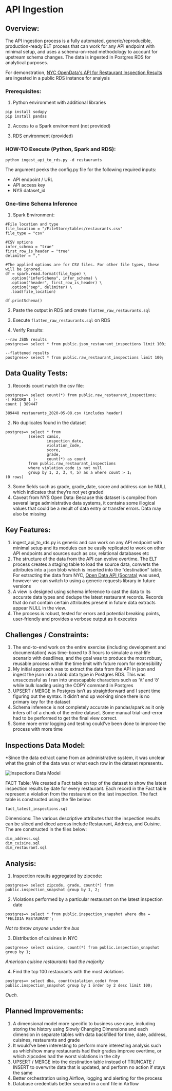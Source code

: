 # API Ingestion

## Overview:

The API ingestion process is a fully automated, generic/reproducible, production-ready ELT process that can work for any API endpoint with minimal setup, and uses a schema-on-read methodology to account for upstream schema changes. The data is ingested in Postgres RDS for analytical purposes.

For demonstration, [NYC OpenData's API for Restaurant Inspection Results](https://data.cityofnewyork.us/Health/DOHMH-New-York-City-Restaurant-Inspection-Results/43nn-pn8j) are ingested in a public RDS instance for analysis

### Prerequisites:

1. Python environment with additional libraries
```
pip install sodapy
pip install pandas
```

2. Access to a Spark environment (not provided)

3. RDS environment (provided) 

### HOW-TO Execute (Python, Spark and RDS):

```
python ingest_api_to_rds.py -d restaurants
```

The argument peeks the config.py file for the following required inputs:

* API endpoint / URL
* API access key
* NYS dataset_id

### One-time Schema Inference

1. Spark Environment:

```
#File location and type
file_location = "/FileStore/tables/restaurants.csv"
file_type = "csv"

#CSV options
infer_schema = "true"
first_row_is_header = "true"
delimiter = ","

#The applied options are for CSV files. For other file types, these will be ignored.
df = spark.read.format(file_type) \
  .option("inferSchema", infer_schema) \
  .option("header", first_row_is_header) \
  .option("sep", delimiter) \
  .load(file_location)

df.printSchema()
```

2. Paste the output in RDS and create ```flatten_raw_restaurants.sql```

3. Execute ```flatten_raw_restaurants.sql``` on RDS

4. Verify Results:

```
--raw JSON results
postgres=> select * from public.json_restaurant_inspections limit 100;

--flattened results
postgres=> select * from public.raw_restaurant_inspections limit 100;
```

## Data Quality Tests:


1. Records count match the csv file:
```
postgres=> select count(*) from public.raw_restaurant_inspections;
-[ RECORD 1 ]-
count | 389447
```
```
389448 restaurants_2020-05-08.csv (includes header)
```
2. No duplicates found in the dataset
```
postgres=> select * from 
          (select camis, 
                  inspection_date, 
                  violation_code, 
                  score, 
                  grade, 
                  count(*) as count 
          from public.raw_restaurant_inspections
          where violation_code is not null 
          group by 1, 2, 3, 4, 5) as a where count > 1;
(0 rows)
```

3. Some fields such as grade, grade_date, score and address can be NULL which indicates that they’re not yet graded
4. Caveat from NYS Open Data: Because this dataset is compiled from several large administrative data systems, it contains some illogical values that could be a result of data entry or transfer errors. Data may also be missing

## Key Features:
1. ingest_api_to_rds.py is generic and can work on any API endpoint with minimal setup and its modules can be easily replicated to work on other API endpoints and sources such as csv, relational databases etc
2. The structure of the data from the API can evolve overtime. The ELT process creates a staging table to load the source data, converts the attributes into a json blob which is inserted into the “destination” table. For extracting the data from NYC, [Open Data API (Socrata)](https://dev.socrata.com/foundry/data.cityofnewyork.us/43nn-pn8j) was used, however we can switch to using a generic requests library in future versions
3. A view is designed using schema inference to cast the data to its accurate data types and dedupe the latest restaurant records. Records that do not contain certain attributes present in future data extracts appear NULL in the view.
4. The process is robust, tested for errors and potential breaking points, user-friendly and provides a verbose output as it executes

## Challenges / Constraints:
1. The end-to-end work on the entire exercise (including development and documentation) was time-boxed to 3 hours to simulate a real-life scenario with deadlines, and the goal was to produce the most robust, reusable process within the time limit with future room for extensibility
2. My initial approach was to extract the data from the API in json and ingest the json into a blob data type in Postgres RDS. This was unsuccessful as I ran into unescapable characters such as ‘\t’ and ‘ô’ while bulk loading using the COPY command in Postgres
3. UPSERT / MERGE in Postgres isn’t as straightforward and I spent time figuring out the syntax. It didn’t end up working since there is no primary key for the dataset
4. Schema inference is not completely accurate in pandas/spark as it only infers off of a chunk of the entire dataset. Some manual trial-and-error had to be performed to get the final view correct.
5. Some more error logging and testing could’ve been done to improve the process with more time

## Inspections Data Model:

*Since the data extract came from an administrative system, it was unclear what the grain of the data was or what each row in the dataset represents.

![Inspections Data Model](data_model.png)

FACT Table: We created a Fact table on top of the dataset to show the latest inspection results by date for every restaurant. Each record in the Fact table represent a violation from the restaurant on the last inspection. The fact table is constructed using the file below:
```
fact_latest_inspections.sql
```

Dimensions: The various descriptive attributes that the inspection results can be sliced and diced across include Restaurant, Address, and Cuisine. The are constructed in the files below:
```
dim_address.sql
dim_cuisine.sql
dim_restaurant.sql
```

## Analysis:

1. Inspection results aggregated by zipcode:
```
postgres=> select zipcode, grade, count(*) from public.inspection_snapshot group by 1, 2;
```

2. Violations performed by a particular restaurant on the latest inspection date
```
postgres=> select * from public.inspection_snapshot where dba = 'FELIDIA RESTAURANT';
```

_Not to throw anyone under the bus_

3. Distribution of cuisines in NYC

```
postgres=> select cuisine, count(*) from public.inspection_snapshot group by 1;
```

_American cuisine restaurants had the majority_

4. Find the top 100 restaurants with the most violations

```
postgres=> select dba, count(violation_code) from public.inspection_snapshot group by 1 order by 2 desc limit 100;
```

_Ouch._

## Planned Improvements:
1. A dimensional model more specific to business use case, including storing the history using Slowly Changing Dimensions and each dimension in separate tables with data backfilled for time, date, address, cuisines, restaurants and grade
2. It would’ve been interesting to perform more interesting analysis such as which/how many restaurants had their grades improve overtime, or which zipcodes had the worst violations in the city
3. UPSERT / MERGE into the destination table instead of TRUNCATE / INSERT to overwrite data that is updated, and perform no action if stays the same
4. Better orchestration using Airflow, logging and alerting for the process
5. Database credentials better secured in a conf file in Airflow
